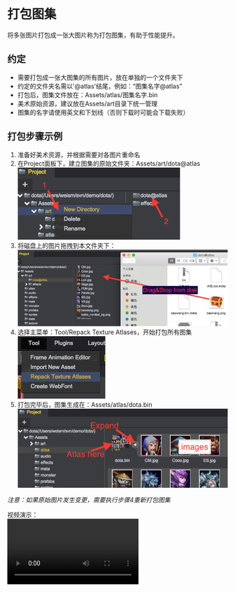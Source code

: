 # 打包图集

将多张图片打包成一张大图片称为打包图集，有助于性能提升。

## 约定
* 需要打包成一张大图集的所有图片，放在单独的一个文件夹下
* 约定的文件夹名需以'@atlas'结尾，例如：“图集名字@atlas”
* 打包后，图集文件放在：Assets/atlas/图集名字.bin
* 美术原始资源，建议放在Assets/art目录下统一管理
* 图集的名字请使用英文和下划线（否则下载时可能会下载失败）

## 打包步骤示例
1. 准备好美术资源，并根据需要对各图片重命名
2. 在Project面板下，建立图集的原始文件夹：Assets/art/dota@atlas  
	![文件夹](images/atlas_folder.jpeg)  
3. 将磁盘上的图片拖拽到本文件夹下：  	
	![添加图片](images/add.jpeg)  
4. 选择主菜单：Tool/Repack Texture Atlases，开始打包所有图集		
	![打包图集](images/repack.png)	
5. 打包完毕后，图集生成在：Assets/atlas/dota.bin  
	![图集](images/atlas.jpeg)  

*注意：如果原始图片发生变更，需要执行步骤4重新打包图集*  

视频演示：  
<video controls="controls" src="../video/add_atlas.mp4"></video>  	
